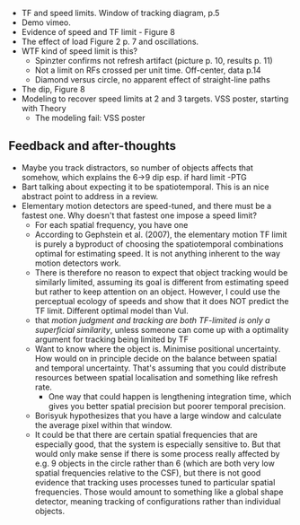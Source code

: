 - TF and speed limits. Window of tracking diagram, p.5
- Demo vimeo.
- Evidence of speed and TF limit - Figure 8
- The effect of load Figure 2 p. 7 and oscillations.
- WTF kind of speed limit is this?
  - Spinzter confirms not refresh artifact (picture p. 10, results p. 11)
  - Not a limit on RFs crossed per unit time.  Off-center, data p.14
  - Diamond versus circle, no apparent effect of straight-line paths
- The dip, Figure 8
- Modeling to recover speed limits at 2 and 3 targets. VSS poster, starting with Theory
  - The modeling fail: VSS poster
  
## Feedback and after-thoughts

- Maybe you track distractors, so number of objects affects that somehow, which explains the 6->9 dip esp. if hard limit -PTG
- Bart talking about expecting it to be spatiotemporal. This is an nice abstract point to address in a review.
- Elementary motion detectors are speed-tuned, and there must be a fastest one. Why doesn't that fastest one impose a speed limit?
	- For each spatial frequency, you have one  
	- According to Gephstein et al. (2007), the elementary motion TF limit is purely a byproduct of choosing the spatiotemporal combinations optimal for estimating speed. It is not anything inherent to the way motion detectors work.
	- There is therefore no reason to expect that object tracking would be similarly limited, assuming its goal is different from estimating speed but rather to keep attention on an object. However, I could use the perceptual ecology of speeds and show that it does NOT predict the TF limit.  Different optimal model than Vul.
	- that *motion judgment and tracking are both TF-limited is only a superficial similarity*, unless someone can come up with a optimality argument for tracking being limited by TF
  - Want to know where the object is. Minimise positional uncertainty. How would on in principle decide on the balance between spatial and temporal uncertainty. That's assuming that you could distribute resources between spatial localisation and something like refresh rate. 
  	- One way that could happen is lengthening integration time, which gives you better spatial precision but poorer temporal precision.
  - Borisyuk hypothesizes that you have a large window and calculate the average pixel within that window. 
  - It could be that there are certain spatial frequencies that are especially good, that the system is especially sensitive to. But that would only make sense if there is some process really affected by e.g. 9 objects in the circle rather than 6 (which are both very low spatial frequencies relative to the CSF), but there is not good evidence that tracking uses processes tuned to particular spatial frequencies. Those would amount to something like a global shape detector, meaning tracking of configurations rather than individual objects.
